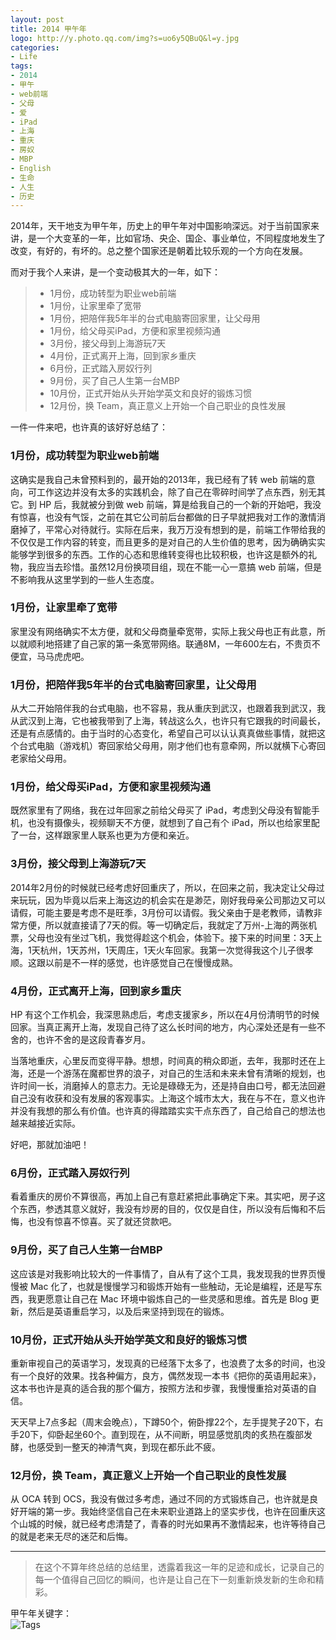 ```yaml
---
layout: post
title: 2014 甲午年
logo: http://y.photo.qq.com/img?s=uo6y5QBuQ&l=y.jpg
categories:
- Life
tags:
- 2014
- 甲午
- web前端
- 父母
- 爱
- iPad
- 上海
- 重庆
- 房奴
- MBP
- English
- 生命
- 人生
- 历史
---
```


2014年，天干地支为甲午年，历史上的甲午年对中国影响深远。对于当前国家来讲，是一个大变革的一年，比如官场、央企、国企、事业单位，不同程度地发生了改变，有好的，有坏的。总之整个国家还是朝着比较乐观的一个方向在发展。    

而对于我个人来讲，是一个变动极其大的一年，如下：  

> - 1月份，成功转型为职业web前端
> - 1月份，让家里牵了宽带
> - 1月份，把陪伴我5年半的台式电脑寄回家里，让父母用
> - 1月份，给父母买iPad，方便和家里视频沟通
> - 3月份，接父母到上海游玩7天
> - 4月份，正式离开上海，回到家乡重庆
> - 6月份，正式踏入房奴行列
> - 9月份，买了自己人生第一台MBP
> - 10月份，正式开始从头开始学英文和良好的锻炼习惯
> - 12月份，换 Team，真正意义上开始一个自己职业的良性发展

一件一件来吧，也许真的该好好总结了：

### 1月份，成功转型为职业web前端  

这确实是我自己未曾预料到的，最开始的2013年，我已经有了转 web 前端的意向，可工作这边并没有太多的实践机会，除了自己在零碎时间学了点东西，别无其它。到 HP 后，我就被分到做 web 前端，算是给我自己的一个新的开始吧，我没有惊喜，也没有气馁，之前在其它公司前后台都做的日子早就把我对工作的激情消磨掉了，平常心对待就行。实际在后来，我万万没有想到的是，前端工作带给我的不仅仅是工作内容的转变，而且更多的是对自己的人生价值的思考，因为确确实实能够学到很多的东西。工作的心态和思维转变得也比较积极，也许这是额外的礼物，我应当去珍惜。虽然12月份换项目组，现在不能一心一意搞 web 前端，但是不影响我从这里学到的一些人生态度。  

### 1月份，让家里牵了宽带  

家里没有网络确实不太方便，就和父母商量牵宽带，实际上我父母也正有此意，所以就顺利地搭建了自己家的第一条宽带网络。联通8M，一年600左右，不贵页不便宜，马马虎虎吧。

### 1月份，把陪伴我5年半的台式电脑寄回家里，让父母用  

从大二开始陪伴我的台式电脑，也不容易，我从重庆到武汉，也跟着我到武汉，我从武汉到上海，它也被我带到了上海，转战这么久，也许只有它跟我的时间最长，还是有点感情的。由于当时的心态变化，希望自己可以认认真真做些事情，就把这个台式电脑（游戏机）寄回家给父母用，刚才他们也有意牵网，所以就横下心寄回老家给父母用。  

### 1月份，给父母买iPad，方便和家里视频沟通  

既然家里有了网络，我在过年回家之前给父母买了 iPad，考虑到父母没有智能手机，也没有摄像头，视频聊天不方便，就想到了自己有个 iPad，所以也给家里配了一台，这样跟家里人联系也更为方便和亲近。  

### 3月份，接父母到上海游玩7天  

2014年2月份的时候就已经考虑好回重庆了，所以，在回来之前，我决定让父母过来玩玩，因为毕竟以后来上海这边的机会实在是渺茫，刚好我母亲公司那边又可以请假，可能主要是考虑不是旺季，3月份可以请假。我父亲由于是老教师，请教非常方便，所以就直接请了7天的假。等一切确定后，我就定了万州-上海的两张机票，父母也没有坐过飞机，我觉得趁这个机会，体验下。接下来的时间里：3天上海，1天杭州，1天苏州，1天周庄，1天火车回家。我第一次觉得我这个儿子很孝顺。这跟以前是不一样的感觉，也许感觉自己在慢慢成熟。  

### 4月份，正式离开上海，回到家乡重庆  

HP 有这个工作机会，我深思熟虑后，考虑支援家乡，所以在4月份清明节的时候回家。当真正离开上海，发现自己待了这么长时间的地方，内心深处还是有一些不舍的，也许不舍的是这段青春岁月。  

当落地重庆，心里反而变得平静。想想，时间真的稍众即逝，去年，我那时还在上海，还是一个游荡在魔都世界的浪子，对自己的生活和未来未曾有清晰的规划，也许时间一长，消磨掉人的意志力。无论是碌碌无为，还是持自由口号，都无法回避自己没有收获和没有发展的客观事实。上海这个城市太大，我在与不在，意义也许并没有我想的那么有价值。也许真的得踏踏实实干点东西了，自己给自己的想法也越来越接近实际。  

好吧，那就加油吧！  

### 6月份，正式踏入房奴行列  

看着重庆的房价不算很高，再加上自己有意赶紧把此事确定下来。其实吧，房子这个东西，参透其意义就好，我没有炒房的目的，仅仅是自住，所以没有后悔和不后悔，也没有惊喜不惊喜。买了就还贷款吧。  

### 9月份，买了自己人生第一台MBP  

这应该是对我影响比较大的一件事情了，自从有了这个工具，我发现我的世界页慢慢被 Mac 化了，也就是慢慢学习和锻炼开始有一些触动，无论是编程，还是写东西，我更愿意让自己在 Mac 环境中锻炼自己的一些灵感和思维。首先是 Blog 更新，然后是英语重启学习，以及后来坚持到现在的锻炼。  

### 10月份，正式开始从头开始学英文和良好的锻炼习惯  

重新审视自己的英语学习，发现真的已经落下太多了，也浪费了太多的时间，也没有一个良好的效果。找各种偏方，良方，偶然发现一本书《把你的英语用起来》，这本书也许是真的适合我的那个偏方，按照方法和步骤，我慢慢重拾对英语的自信。  

天天早上7点多起（周末会晚点），下蹲50个，俯卧撑22个，左手提凳子20下，右手20下，仰卧起坐60个。直到现在，从不间断，明显感觉肌肉的炙热在腹部发酵，也感受到一整天的神清气爽，到现在都乐此不疲。  

### 12月份，换 Team，真正意义上开始一个自己职业的良性发展  

从 OCA 转到 OCS，我没有做过多考虑，通过不同的方式锻炼自己，也许就是良好开端的第一步。我始终坚信自己在未来职业道路上的坚实步伐，也许在回重庆这个山城的时候，就已经考虑清楚了，青春的时光如果再不激情起来，也许等待自己的就是老来无尽的迷茫和后悔。  

---
> 在这个不算年终总结的总结里，透露着我这一年的足迹和成长，记录自己的每一个值得自己回忆的瞬间，也许是让自己在下一刻重新焕发新的生命和精彩。

甲午年关键字：  
![Tags](http://y.photo.qq.com/img?s=sq2jOiswQ&l=y.jpg)
